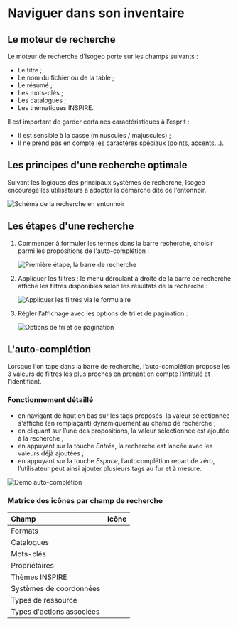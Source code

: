 # Naviguer dans son inventaire

## Le moteur de recherche

Le moteur de recherche d’Isogeo porte sur les champs suivants :

* Le titre ;
* Le nom du fichier ou de la table ;
* Le résumé ;
* Les mots-clés ;
* Les catalogues ;
* Les thématiques INSPIRE.

Il est important de garder certaines caractéristiques à l’esprit :

* Il est sensible à la casse (minuscules / majuscules) ;
* Il ne prend pas en compte les caractères spéciaux (points, accents…).

## Les principes d'une recherche optimale

Suivant les logiques des principaux systèmes de recherche, Isogeo encourage les utilisateurs à adopter la démarche dite de l’entonnoir.

![Schéma de la recherche en entonnoir](/fr/images/all_search_schema.png "Chercher les données dans Isogeo")

## Les étapes d'une recherche

1.	Commencer à formuler les termes dans la barre recherche, choisir parmi les propositions de l'auto-complétion :

    ![Première étape, la barre de recherche](/fr/images/search_bar_submersion.png "Commencer par taper les termes de la recherche")

2.	Appliquer les filtres : le menu déroulant à droite de la barre de recherche affiche les filtres disponibles selon les résultats de la recherche :

    ![Appliquer les filtres via le formulaire](/fr/images/search_bar_filters_submersion.png "Filtrer sur les différents critères disponibles")

3.	Régler l’affichage avec les options de tri et de pagination :

    ![Options de tri et de pagination](/fr/images/inv_ordering_pagination_options.png "Trier et régler la pagination")

## L'auto-complétion

Lorsque l'on tape dans la barre de recherche, l’auto-complétion propose les 3 valeurs de filtres les plus proches en prenant en compte l'intitulé et l’identifiant.

### Fonctionnement détaillé

* en navigant de haut en bas sur les tags proposés, la valeur sélectionnée s'affiche (en remplaçant) dynamiquement au champ de recherche ;
* en cliquant sur l’une des propositions, la valeur sélectionnée est ajoutée à la recherche ;
* en appuyant sur la touche *Entrée*, la recherche est lancée avec les valeurs déjà ajoutées ;
* en appuyant sur la touche *Espace*, l’autocomplétion repart de zéro, l’utilisateur peut ainsi ajouter plusieurs tags au fur et à mesure.

![Démo auto-complétion](/fr/images/search_bar_autocompletion.gif "L'auto-complétion permet de gagner du temps lors de la recherche")


### Matrice des icônes par champ de recherche

| Champ                     | Icône                             |
| :--                       | :-------------------------------: |
| Formats                   | <i class="fa fa-leaf"></i>        |
| Catalogues                | <i class="fa fa-book"></i>        |
| Mots-clés                 | <i class="fa fa-tag"></i>         |
| Propriétaires             | <i class="fa fa-users"></i>       |
| Thèmes INSPIRE            | <i class="fa fa-leaf"></i>        |
| Systèmes de coordonnées   | <i class="fa fa-globe"></i>       |
| Types de ressource        | <i class="fa fa-asterisk"></i>    |
| Types d'actions associées | <i class="fa fa-cube"></i>        |
